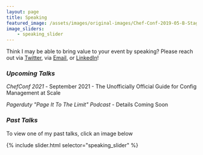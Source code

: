 ```yaml
---
layout: page
title: Speaking
featured_image: /assets/images/original-images/Chef-Conf-2019-05-B-Stage-058.jpg
image_sliders: 
    - speaking_slider
---
```

Think I may be able to bring value to your event by speaking? Please reach out via [Twitter](https://twitter.com/bnwoods2008), via [Email](mailto:brittany.woods@hey.com), or [LinkedIn](https://www.linkedin.com/in/bnwoods)!

### _Upcoming Talks_

*ChefConf 2021* - September 2021 - The Unofficially Official Guide for Config Management at Scale

*Pagerduty "Page It To The Limit" Podcast* - Details Coming Soon

### _Past Talks_
To view one of my past talks, click an image below

{% include slider.html selector="speaking_slider" %}
